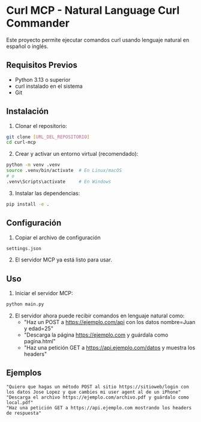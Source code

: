 # Curl MCP - Natural Language Curl Commander

Este proyecto permite ejecutar comandos curl usando lenguaje natural en español o inglés.

## Requisitos Previos

- Python 3.13 o superior
- curl instalado en el sistema
- Git

## Instalación

1. Clonar el repositorio:
```bash
git clone [URL_DEL_REPOSITORIO]
cd curl-mcp
```

2. Crear y activar un entorno virtual (recomendado):
```bash
python -m venv .venv
source .venv/bin/activate  # En Linux/macOS
# o
.venv\Scripts\activate     # En Windows
```

3. Instalar las dependencias:
```bash
pip install -e .
```

## Configuración

1. Copiar el archivo de configuración 
```bash
settings.json
```

2. El servidor MCP ya está listo para usar.

## Uso

1. Iniciar el servidor MCP:
```bash
python main.py
```

2. El servidor ahora puede recibir comandos en lenguaje natural como:
   - "Haz un POST a https://ejemplo.com/api con los datos nombre=Juan y edad=25"
   - "Descarga la página https://ejemplo.com y guárdala como pagina.html"
   - "Haz una petición GET a https://api.ejemplo.com/datos y muestra los headers"

## Ejemplos

```text
"Quiero que hagas un método POST al sitio https://sitioweb/login con los datos Jose Lopez y que cambies mi user agent al de un iPhone"
"Descarga el archivo https://ejemplo.com/archivo.pdf y guárdalo como local.pdf"
"Haz una petición GET a https://api.ejemplo.com mostrando los headers de respuesta"
```
